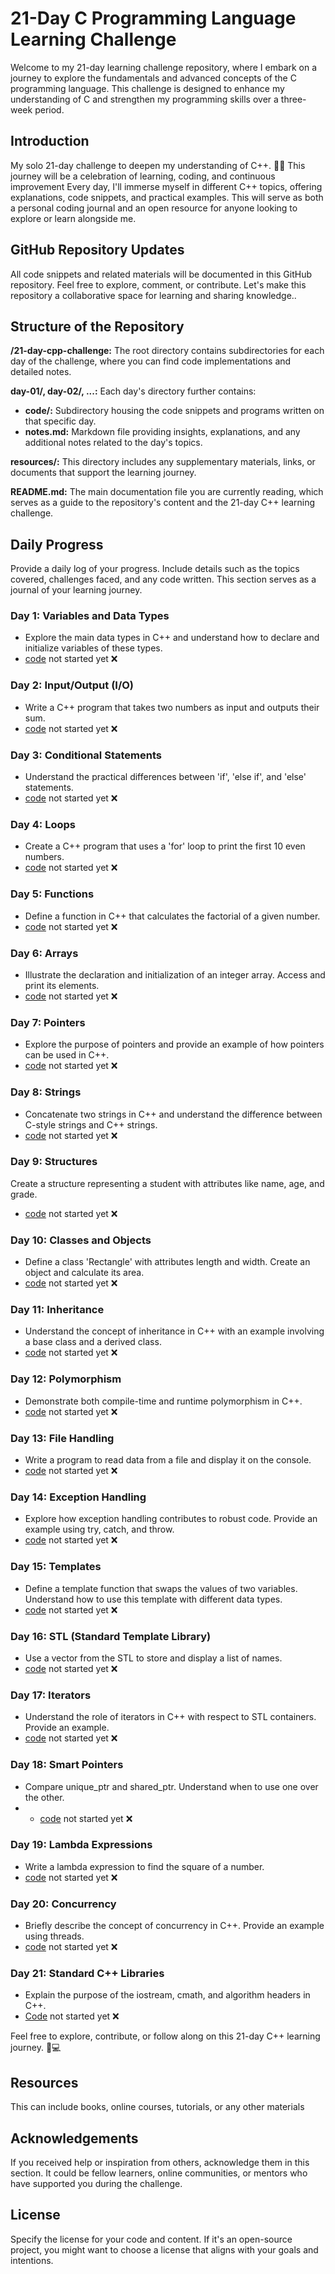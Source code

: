 
# 21-Day C Programming Language Learning Challenge

Welcome to my 21-day learning challenge repository, where I embark on a journey to explore the fundamentals and advanced concepts of the C programming language. This challenge is designed to enhance my understanding of C and strengthen my programming skills over a three-week period.

## Introduction

My solo 21-day challenge to deepen my understanding of C++. 🚀💡 This journey will be a celebration of learning, coding, and continuous improvement
Every day, I'll immerse myself in different C++ topics, offering explanations, code snippets, and practical examples. This will serve as both a personal coding journal and an open resource for anyone looking to explore or learn alongside me.

## GitHub Repository Updates

All code snippets and related materials will be documented in this GitHub repository. Feel free to explore, comment, or contribute. Let's make this repository a collaborative space for learning and sharing knowledge..


## Structure of the Repository
**/21-day-cpp-challenge:** The root directory contains subdirectories for each day of the challenge, where you can find code implementations and detailed notes.

**day-01/, day-02/, ...:** Each day's directory further contains:

- **code/:** Subdirectory housing the code snippets and programs written on that specific day.
- **notes.md:** Markdown file providing insights, explanations, and any additional notes related to the day's topics.
  
**resources/:** This directory includes any supplementary materials, links, or documents that support the learning journey.

**README.md:** The main documentation file you are currently reading, which serves as a guide to the repository's content and the 21-day C++ learning challenge.


## Daily Progress

Provide a daily log of your progress. Include details such as the topics covered, challenges faced, and any code written. This section serves as a journal of your learning journey.

### Day 1: Variables and Data Types
- Explore the main data types in C++ and understand how to declare and initialize variables of these types.
- [code](https://github.com/Xensen008/21_days_cpp_series/tree/0df8f36cfdf943038657bb55dee36e2f740d9982/Day%201) not started yet ❌
### Day 2: Input/Output (I/O)
- Write a C++ program that takes two numbers as input and outputs their sum.
- [code](https://github.com/Xensen008/21_days_cpp_series/tree/0df8f36cfdf943038657bb55dee36e2f740d9982/Day%202) not started yet ❌
### Day 3: Conditional Statements
- Understand the practical differences between 'if', 'else if', and 'else' statements.
- [code](https://github.com/Xensen008/21_days_cpp_series/tree/0df8f36cfdf943038657bb55dee36e2f740d9982/Day%203) not started yet ❌
### Day 4: Loops
- Create a C++ program that uses a 'for' loop to print the first 10 even numbers.
- [code](https://github.com/Xensen008/21_days_cpp_series/tree/0df8f36cfdf943038657bb55dee36e2f740d9982/Day%204) not started yet ❌
### Day 5: Functions
- Define a function in C++ that calculates the factorial of a given number.
- [code](https://github.com/Xensen008/21_days_cpp_series/tree/0df8f36cfdf943038657bb55dee36e2f740d9982/Day%205) not started yet ❌
### Day 6: Arrays
- Illustrate the declaration and initialization of an integer array. Access and print its elements.
- [code](https://github.com/Xensen008/21_days_cpp_series/tree/0df8f36cfdf943038657bb55dee36e2f740d9982/Day%206) not started yet ❌
### Day 7: Pointers
- Explore the purpose of pointers and provide an example of how pointers can be used in C++.
- [code](https://github.com/Xensen008/21_days_cpp_series/tree/0df8f36cfdf943038657bb55dee36e2f740d9982/Day%207) not started yet ❌
### Day 8: Strings
- Concatenate two strings in C++ and understand the difference between C-style strings and C++ strings.
- [code](https://github.com/Xensen008/21_days_cpp_series/tree/0df8f36cfdf943038657bb55dee36e2f740d9982/Day%208) not started yet ❌
### Day 9: Structures
Create a structure representing a student with attributes like name, age, and grade.
- [code](https://github.com/Xensen008/21_days_cpp_series/tree/0df8f36cfdf943038657bb55dee36e2f740d9982/Day%209) not started yet ❌
### Day 10: Classes and Objects
- Define a class 'Rectangle' with attributes length and width. Create an object and calculate its area.
- [code](https://github.com/Xensen008/21_days_cpp_series/tree/0df8f36cfdf943038657bb55dee36e2f740d9982/Day%210) not started yet ❌
### Day 11: Inheritance
- Understand the concept of inheritance in C++ with an example involving a base class and a derived class.
- [code](https://github.com/Xensen008/21_days_cpp_series/tree/0df8f36cfdf943038657bb55dee36e2f740d9982/Day%211) not started yet ❌
### Day 12: Polymorphism
- Demonstrate both compile-time and runtime polymorphism in C++.
- [code](https://github.com/Xensen008/21_days_cpp_series/tree/0df8f36cfdf943038657bb55dee36e2f740d9982/Day%212) not started yet ❌
### Day 13: File Handling
- Write a program to read data from a file and display it on the console.
- [code](https://github.com/Xensen008/21_days_cpp_series/tree/0df8f36cfdf943038657bb55dee36e2f740d9982/Day%213) not started yet ❌
### Day 14: Exception Handling
- Explore how exception handling contributes to robust code. Provide an example using try, catch, and throw.
- [code](https://github.com/Xensen008/21_days_cpp_series/tree/0df8f36cfdf943038657bb55dee36e2f740d9982/Day%214) not started yet ❌
### Day 15: Templates
- Define a template function that swaps the values of two variables. Understand how to use this template with different data types.
- [code](https://github.com/Xensen008/21_days_cpp_series/tree/0df8f36cfdf943038657bb55dee36e2f740d9982/Day%215) not started yet ❌
### Day 16: STL (Standard Template Library)
- Use a vector from the STL to store and display a list of names.
- [code](https://github.com/Xensen008/21_days_cpp_series/tree/0df8f36cfdf943038657bb55dee36e2f740d9982/Day%216) not started yet ❌
### Day 17: Iterators
- Understand the role of iterators in C++ with respect to STL containers. Provide an example.
- [code](https://github.com/Xensen008/21_days_cpp_series/tree/0df8f36cfdf943038657bb55dee36e2f740d9982/Day%217) not started yet ❌
### Day 18: Smart Pointers
- Compare unique_ptr and shared_ptr. Understand when to use one over the other.
- - [code](https://github.com/Xensen008/21_days_cpp_series/tree/0df8f36cfdf943038657bb55dee36e2f740d9982/Day%218) not started yet ❌
### Day 19: Lambda Expressions
- Write a lambda expression to find the square of a number.
- [code](https://github.com/Xensen008/21_days_cpp_series/tree/0df8f36cfdf943038657bb55dee36e2f740d9982/Day%219) not started yet ❌
### Day 20: Concurrency
- Briefly describe the concept of concurrency in C++. Provide an example using threads.
- [code](https://github.com/Xensen008/21_days_cpp_series/tree/0df8f36cfdf943038657bb55dee36e2f740d9982/Day%220) not started yet ❌
### Day 21: Standard C++ Libraries
- Explain the purpose of the iostream, cmath, and algorithm headers in C++.
- [Code](https://github.com/Xensen008/21_days_cpp_series/tree/0df8f36cfdf943038657bb55dee36e2f740d9982/Day%221) not started yet ❌

Feel free to explore, contribute, or follow along on this 21-day C++ learning journey. 🚀💻

## Resources

This can include books, online courses, tutorials, or any other materials 


## Acknowledgements

If you received help or inspiration from others, acknowledge them in this section. It could be fellow learners, online communities, or mentors who have supported you during the challenge.

## License

Specify the license for your code and content. If it's an open-source project, you might want to choose a license that aligns with your goals and intentions.
